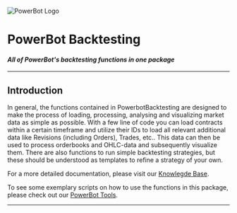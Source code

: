  ![PowerBot Logo](https://www.powerbot-trading.com/wp-content/uploads/2018/03/PowerBot_Weblogo.png "PowerBot")
# **PowerBot Backtesting**
#### ***All of PowerBot's backtesting functions in one package***

***
## Introduction
In general, the functions contained in PowerbotBacktesting are designed to make the process of loading, processing,
analysing and visualizing market data as simple as possible. With a few line of code you can load contracts within
a certain timeframe and utilize their IDs to load all relevant additional data like Revisions (including Orders), 
Trades, etc.. This data can then be used to process orderbooks and OHLC-data and subsequently visualize them. There
are also functions to run simple backtesting strategies, but these should be understood as templates to refine a 
strategy of your own.

For a more detailed documentation, please visit our [Knowlegde Base](https://docs.powerbot-trading.com/articles/backtesting/).

To see some exemplary scripts on how to use the functions in this package, please check out our 
[PowerBot Tools](https://github.com/powerbot-trading/powerbot_tools).
***